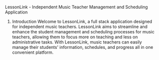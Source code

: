 LessonLink - Independent Music Teacher Management and Scheduling Application

1. Introduction
Welcome to LessonLink, a full stack application designed for independent music teachers. LessonLink aims to streamline and enhance the student management and scheduling processes for music teachers, allowing them to focus more on teaching and less on administrative tasks. With LessonLink, music teachers can easily manage their students' information, schedules, and progress all in one convenient platform.
